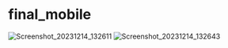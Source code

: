 # final_mobile
![Screenshot_20231214_132611](https://github.com/sasabilas/final_mobile/assets/143064878/8beb87b8-4588-41f9-925f-591d168da979)
![Screenshot_20231214_132643](https://github.com/sasabilas/final_mobile/assets/143064878/22aa5665-ede8-452a-a619-06fd6933c0d6)
